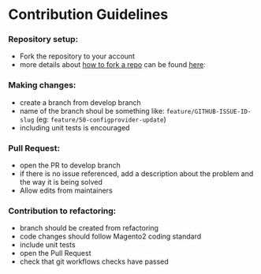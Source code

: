 # Contribution Guidelines

### Repository setup:
- Fork the repository to your account
- more details about [how to fork a repo](https://docs.github.com/en/github/getting-started-with-github/fork-a-repo) can be found [here](https://docs.github.com/en/github/getting-started-with-github/fork-a-repo):

### Making changes:
- create a branch from develop branch
- name of the branch shoul be something like: `feature/GITHUB-ISSUE-ID-slug` (eg: `feature/50-configprovider-update`)
- including unit tests is encouraged

### Pull Request:
- open the PR to develop branch
- if there is no issue referenced, add a description about the problem and the way it is being solved
- Allow edits from maintainers


### Contribution to refactoring:
- branch should be created from refactoring
- code changes should follow Magento2 coding standard
- include unit tests
- open the Pull Request
- check that git workflows checks have passed